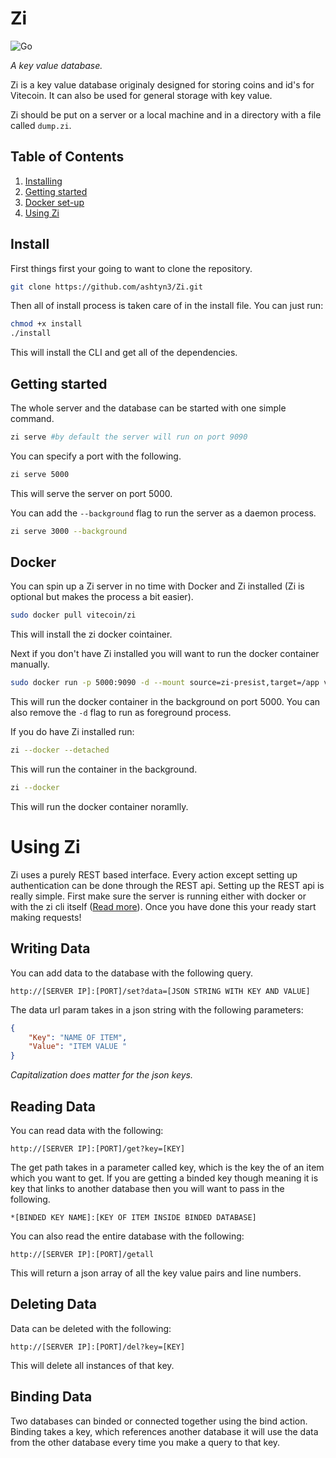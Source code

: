 # Zi

![Go](https://github.com/ashtyn3/Zi/workflows/Go/badge.svg)

_A key value database._

Zi is a key value database originaly designed for storing coins and id's for Vitecoin. It can also be used for general storage with key value.

Zi should be put on a server or a local machine and in a directory with a file called `dump.zi`.

## Table of Contents

1. [Installing](#Install)
2. [Getting started](#Getting-started)
3. [Docker set-up](#Docker)
4. [Using Zi](#Using-Zi)

## Install

First things first your going to want to clone the repository.

```bash
git clone https://github.com/ashtyn3/Zi.git
```

Then all of install process is taken care of in the install file. You can just run:

```bash
chmod +x install
./install
```

This will install the CLI and get all of the dependencies.

## Getting started

The whole server and the database can be started with one simple command.

```bash
zi serve #by default the server will run on port 9090
```

You can specify a port with the following.

```bash
zi serve 5000
```

This will serve the server on port 5000.

You can add the `--background` flag to run the server as a daemon process.

```bash
zi serve 3000 --background
```

## Docker

You can spin up a Zi server in no time with Docker and Zi installed (Zi is optional but makes the process a bit easier).

```bash
sudo docker pull vitecoin/zi
```

This will install the zi docker cointainer.

Next if you don't have Zi installed you will want to run the docker container manually.

```bash
sudo docker run -p 5000:9090 -d --mount source=zi-presist,target=/app vitecoin/zi
```

This will run the docker container in the background on port 5000. You can also remove the `-d` flag to run as foreground process.

If you do have Zi installed run:

```bash
zi --docker --detached
```

This will run the container in the background.

```bash
zi --docker
```

This will run the docker container noramlly.

# Using Zi

Zi uses a purely REST based interface. Every action except setting up authentication can be done through the REST api. Setting up the REST api is really simple. First make sure the server is running either with docker or with the zi cli itself ([Read more](#Getting-started)). Once you have done this your ready start making requests!

## Writing Data

You can add data to the database with the following query.

```
http://[SERVER IP]:[PORT]/set?data=[JSON STRING WITH KEY AND VALUE]
```

The data url param takes in a json string with the following parameters:

```json
{
    "Key": "NAME OF ITEM",
    "Value": "ITEM VALUE "
}
```

_Capitalization does matter for the json keys._

## Reading Data

You can read data with the following:

```
http://[SERVER IP]:[PORT]/get?key=[KEY]
```

The get path takes in a parameter called key, which is the key the of an item which you want to get. If you are getting a binded key though meaning it is key that links to another database then you will want to pass in the following.

```
*[BINDED KEY NAME]:[KEY OF ITEM INSIDE BINDED DATABASE]
```

You can also read the entire database with the following:

```
http://[SERVER IP]:[PORT]/getall
```

This will return a json array of all the key value pairs and line numbers.

## Deleting Data

Data can be deleted with the following:

```
http://[SERVER IP]:[PORT]/del?key=[KEY]
```

This will delete all instances of that key.

## Binding Data

Two databases can binded or connected together using the bind action. Binding takes a key, which references another database it will use the data from the other database every time you make a query to that key.
